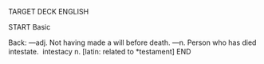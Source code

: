 TARGET DECK
ENGLISH

START
Basic

Back: —adj. Not having made a will before death. —n. Person who has died intestate.  intestacy n. [latin: related to *testament]
END
